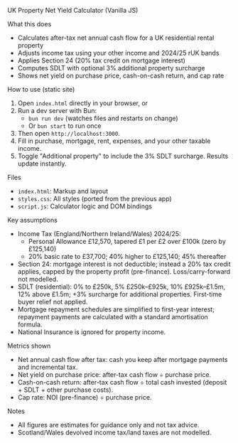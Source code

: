 UK Property Net Yield Calculator (Vanilla JS)

What this does
- Calculates after-tax net annual cash flow for a UK residential rental property
- Adjusts income tax using your other income and 2024/25 rUK bands
- Applies Section 24 (20% tax credit on mortgage interest)
- Computes SDLT with optional 3% additional property surcharge
- Shows net yield on purchase price, cash-on-cash return, and cap rate

How to use (static site)
1. Open `index.html` directly in your browser, or
2. Run a dev server with Bun:
   - `bun run dev` (watches files and restarts on change)
   - Or `bun start` to run once
3. Then open `http://localhost:3000`.
4. Fill in purchase, mortgage, rent, expenses, and your other taxable income.
5. Toggle "Additional property" to include the 3% SDLT surcharge. Results update instantly.

Files
- `index.html`: Markup and layout
- `styles.css`: All styles (ported from the previous app)
- `script.js`: Calculator logic and DOM bindings

Key assumptions
- Income Tax (England/Northern Ireland/Wales) 2024/25:
  - Personal Allowance £12,570, tapered £1 per £2 over £100k (zero by £125,140)
  - 20% basic rate to £37,700; 40% higher to £125,140; 45% thereafter
- Section 24: mortgage interest is not deductible; instead a 20% tax credit applies, capped by the property profit (pre-finance). Loss/carry-forward not modelled.
- SDLT (residential): 0% to £250k, 5% £250k–£925k, 10% £925k–£1.5m, 12% above £1.5m; +3% surcharge for additional properties. First-time buyer relief not applied.
- Mortgage repayment schedules are simplified to first-year interest; repayment payments are calculated with a standard amortisation formula.
- National Insurance is ignored for property income.

Metrics shown
- Net annual cash flow after tax: cash you keep after mortgage payments and incremental tax.
- Net yield on purchase price: after-tax cash flow ÷ purchase price.
- Cash-on-cash return: after-tax cash flow ÷ total cash invested (deposit + SDLT + other purchase costs).
- Cap rate: NOI (pre-finance) ÷ purchase price.

Notes
- All figures are estimates for guidance only and not tax advice.
- Scotland/Wales devolved income tax/land taxes are not modelled.


